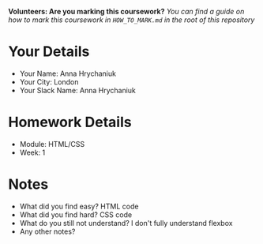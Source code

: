 <!--

The title for your pull request should be made in this format

CITY CLASS_NO - FIRST_NAME LAST_NAME - MODULE - WEEK_NO

For example,

London Class 7 - Chris Owen - HTML/CSS - Week 1

Please complete the details below this message

-->

**Volunteers: Are you marking this coursework?** _You can find a guide on how to mark this coursework in `HOW_TO_MARK.md` in the root of this repository_

# Your Details

- Your Name: Anna Hrychaniuk
- Your City: London
- Your Slack Name: Anna Hrychaniuk

# Homework Details

- Module: HTML/CSS
- Week: 1

# Notes

- What did you find easy?
   HTML code
- What did you find hard?
   CSS code
- What do you still not understand?
   I don't fully understand flexbox 
- Any other notes?
